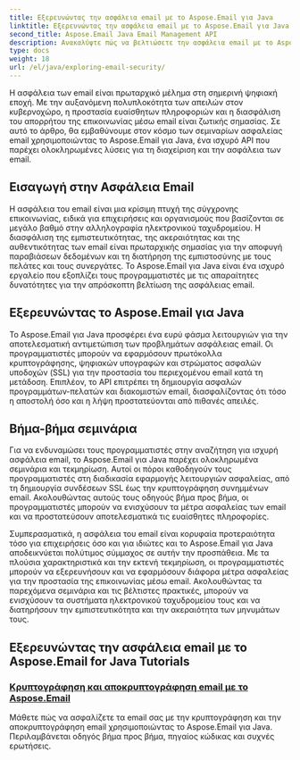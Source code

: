```yaml
---
title: Εξερευνώντας την ασφάλεια email με το Aspose.Email για Java
linktitle: Εξερευνώντας την ασφάλεια email με το Aspose.Email για Java
second_title: Aspose.Email Java Email Management API
description: Ανακαλύψτε πώς να βελτιώσετε την ασφάλεια email με το Aspose.Email για Java. Εξερευνήστε βήμα προς βήμα σεμινάρια και βέλτιστες πρακτικές.
type: docs
weight: 18
url: /el/java/exploring-email-security/
---
```


Η ασφάλεια των email είναι πρωταρχικό μέλημα στη σημερινή ψηφιακή εποχή. Με την αυξανόμενη πολυπλοκότητα των απειλών στον κυβερνοχώρο, η προστασία ευαίσθητων πληροφοριών και η διασφάλιση του απορρήτου της επικοινωνίας μέσω email είναι ζωτικής σημασίας. Σε αυτό το άρθρο, θα εμβαθύνουμε στον κόσμο των σεμιναρίων ασφαλείας email χρησιμοποιώντας το Aspose.Email για Java, ένα ισχυρό API που παρέχει ολοκληρωμένες λύσεις για τη διαχείριση και την ασφάλεια των email.

## Εισαγωγή στην Ασφάλεια Email

Η ασφάλεια του email είναι μια κρίσιμη πτυχή της σύγχρονης επικοινωνίας, ειδικά για επιχειρήσεις και οργανισμούς που βασίζονται σε μεγάλο βαθμό στην αλληλογραφία ηλεκτρονικού ταχυδρομείου. Η διασφάλιση της εμπιστευτικότητας, της ακεραιότητας και της αυθεντικότητας των email είναι πρωταρχικής σημασίας για την αποφυγή παραβιάσεων δεδομένων και τη διατήρηση της εμπιστοσύνης με τους πελάτες και τους συνεργάτες. Το Aspose.Email για Java είναι ένα ισχυρό εργαλείο που εξοπλίζει τους προγραμματιστές με τις απαραίτητες δυνατότητες για την απρόσκοπτη βελτίωση της ασφάλειας email.

## Εξερευνώντας το Aspose.Email για Java

Το Aspose.Email για Java προσφέρει ένα ευρύ φάσμα λειτουργιών για την αποτελεσματική αντιμετώπιση των προβλημάτων ασφάλειας email. Οι προγραμματιστές μπορούν να εφαρμόσουν πρωτόκολλα κρυπτογράφησης, ψηφιακών υπογραφών και στρώματος ασφαλών υποδοχών (SSL) για την προστασία του περιεχομένου email κατά τη μετάδοση. Επιπλέον, το API επιτρέπει τη δημιουργία ασφαλών προγραμμάτων-πελατών και διακομιστών email, διασφαλίζοντας ότι τόσο η αποστολή όσο και η λήψη προστατεύονται από πιθανές απειλές.

## Βήμα-βήμα σεμινάρια

Για να ενδυναμώσει τους προγραμματιστές στην αναζήτηση για ισχυρή ασφάλεια email, το Aspose.Email για Java παρέχει ολοκληρωμένα σεμινάρια και τεκμηρίωση. Αυτοί οι πόροι καθοδηγούν τους προγραμματιστές στη διαδικασία εφαρμογής λειτουργιών ασφαλείας, από τη δημιουργία συνδέσεων SSL έως την κρυπτογράφηση συνημμένων email. Ακολουθώντας αυτούς τους οδηγούς βήμα προς βήμα, οι προγραμματιστές μπορούν να ενισχύσουν τα μέτρα ασφαλείας των email και να προστατεύσουν αποτελεσματικά τις ευαίσθητες πληροφορίες.

Συμπερασματικά, η ασφάλεια του email είναι κορυφαία προτεραιότητα τόσο για επιχειρήσεις όσο και για ιδιώτες και το Aspose.Email για Java αποδεικνύεται πολύτιμος σύμμαχος σε αυτήν την προσπάθεια. Με τα πλούσια χαρακτηριστικά και την εκτενή τεκμηρίωση, οι προγραμματιστές μπορούν να εξερευνήσουν και να εφαρμόσουν διάφορα μέτρα ασφαλείας για την προστασία της επικοινωνίας μέσω email. Ακολουθώντας τα παρεχόμενα σεμινάρια και τις βέλτιστες πρακτικές, μπορούν να ενισχύσουν τα συστήματα ηλεκτρονικού ταχυδρομείου τους και να διατηρήσουν την εμπιστευτικότητα και την ακεραιότητα των μηνυμάτων τους.

## Εξερευνώντας την ασφάλεια email με το Aspose.Email for Java Tutorials
### [Κρυπτογράφηση και αποκρυπτογράφηση email με το Aspose.Email](./email-encryption-and-decryption/)
Μάθετε πώς να ασφαλίζετε τα email σας με την κρυπτογράφηση και την αποκρυπτογράφηση email χρησιμοποιώντας το Aspose.Email για Java. Περιλαμβάνεται οδηγός βήμα προς βήμα, πηγαίος κώδικας και συχνές ερωτήσεις.